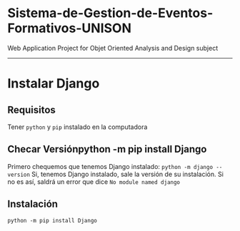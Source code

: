 # Sistema-de-Gestion-de-Eventos-Formativos-UNISON
Web Application Project for Objet Oriented Analysis and Design subject

-------------------------------------------------------------------
# Instalar Django
## Requisitos
Tener `python` y `pip` instalado en la computadora
## Checar Versiónpython -m pip install Django
Primero chequemos que tenemos Django instalado:
`python -m django --version`
Si, tenemos Django instalado, sale la versión de su instalación. Si no es así, saldrá un error que dice  `No module named django`
## Instalación
`python -m pip install Django`
